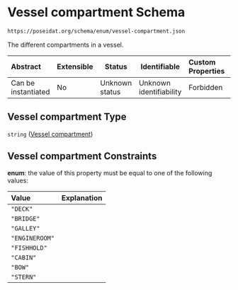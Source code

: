 # Vessel compartment Schema

```txt
https://poseidat.org/schema/enum/vessel-compartment.json
```

The different compartments in a vessel.


| Abstract            | Extensible | Status         | Identifiable            | Custom Properties | Additional Properties | Access Restrictions | Defined In                                                                             |
| :------------------ | ---------- | -------------- | ----------------------- | :---------------- | --------------------- | ------------------- | -------------------------------------------------------------------------------------- |
| Can be instantiated | No         | Unknown status | Unknown identifiability | Forbidden         | Allowed               | none                | [vessel-compartment.json](schemas/enum/vessel-compartment.json "open original schema") |

## Vessel compartment Type

`string` ([Vessel compartment](vessel-compartment.md))

## Vessel compartment Constraints

**enum**: the value of this property must be equal to one of the following values:

| Value          | Explanation |
| :------------- | ----------- |
| `"DECK"`       |             |
| `"BRIDGE"`     |             |
| `"GALLEY"`     |             |
| `"ENGINEROOM"` |             |
| `"FISHHOLD"`   |             |
| `"CABIN"`      |             |
| `"BOW"`        |             |
| `"STERN"`      |             |
